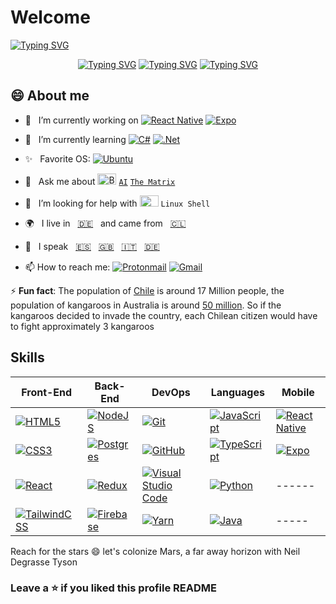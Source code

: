 # Welcome

[![Typing SVG](https://readme-typing-svg.demolab.com/?center=false&background=000000&color=00CC00&multiline=true&duration=600&pause=600&width=1000&height=400&font=Ubuntu+Mono&size=25&lines=&nbsp;javier@linux:~$+echo+$GREETINGS;&nbsp;Hello+Earthlings+👽;&nbsp;I'm+Javier/Pancake;&nbsp;Programmer+by+day;&nbsp;Cosmos+traveler+by;&nbsp;Traceback+(most+recent+call+last):;&nbsp;&nbsp;&nbsp;&nbsp;File+"github.com/Pankeking/Pankeking/README.md";&nbsp;&nbsp;&nbsp;&nbsp;line+1+in+<module>;&nbsp;TypeError:+unhashable+type:+'space-time-continuum';&nbsp;.;&nbsp;.;&nbsp;^C;&nbsp;javier@linux:~$;​ ;​ ;​ ;)](https://git.io/typing-svg)

<div align="center">
  
  [![Typing SVG](https://readme-typing-svg.demolab.com/?background=FFFFFF&color=000000&vCenter=true&center=true&duration=1000&pause=2500&height=30&width=210&size=20&lines=Programmer+by+day)](https://git.io/typing-svg)
  [![Typing SVG](https://readme-typing-svg.demolab.com/?background=000000&color=FFFFFF&vCenter=true&center=true&duration=1000&pause=2500&height=30&width=300&size=20&lines=Cosmos+traveler+by+night)](https://git.io/typing-svg)
  [![Typing SVG](https://readme-typing-svg.demolab.com/?background=777777&color=FFFFFF&vCenter=true&center=true&duration=1000&pause=2500&height=30&width=250&size=20&lines=Gamer+in+between)](https://git.io/typing-svg)
</div>

## 😄 About me

- 🔭 &nbsp; I’m currently working on [![React Native](https://img.shields.io/badge/react_native-%2320232a.svg?style=plastic&logo=react&logoColor=%2361DAFB)](https://reactnative.dev/) [![Expo](https://img.shields.io/badge/expo-1C1E24?style=plastic&logo=expo&logoColor=#D04A37)](https://expo.dev/)

- 🌱 &nbsp; I’m currently learning [![C#](https://img.shields.io/badge/c%23-%23239120.svg?style=plastic&logo=csharp&logoColor=white)](https://dotnet.microsoft.com/en-us/languages/csharp) [![.Net](https://img.shields.io/badge/.NET-5C2D91?style=plastic&logoColor=white)](https://dotnet.microsoft.com/en-us/)

- ✨ &nbsp; Favorite OS: [![Ubuntu](https://img.shields.io/badge/Ubuntu-E95420?style=plastic&logo=ubuntu&logoColor=white)](https://ubuntu.com/)

- 💬 &nbsp; Ask me about [<img height="18" width="30" src="https://cdn.simpleicons.org/Bitcoin/F7931A" alt="Bitcoin" />](https://en.wikipedia.org/wiki/Bitcoin) [`AI`](https://www.youtube.com/watch?v=fFLVyWBDTfo) [`The Matrix`](https://www.youtube.com/watch?v=fU1YJE9HKaQ)

- 🤔 &nbsp; I’m looking for help with [<img height="18" width="30" src="https://cdn.simpleicons.org/GnomeTerminal/fff" alt="Gnome Terminal" />](https://www.gnu.org/software/bash/) `Linux Shell`

- 🌍 &nbsp; I live in &nbsp; [🇩🇪](https://en.wikipedia.org/wiki/Germany "Germany") &nbsp; and came from &nbsp; [🇨🇱](https://en.wikipedia.org/wiki/Chile "Chile")

- 👥 &nbsp; I speak &nbsp; [🇪🇸](https://www.youtube.com/results?search_query=aprende+espa%C3%B1ol "Spanish") &nbsp; [🇬🇧](https://www.netflix.com/de-en/title/70153404 "English") &nbsp; [🇮🇹](https://www.youtube.com/@italianoautomatico "Italian") &nbsp; [🇩🇪](https://www.goethe.de/de/index.html "German")

- 📫 How to reach me: [![Protonmail](https://img.shields.io/badge/ProtonMail-8B89CC?style=plastic&logo=protonmail&link=mailto:javier.iff.dev@proton.me&logoColor=white)](mailto:javier.iff.dev@proton.me) [![Gmail](https://img.shields.io/badge/Gmail-D14836?style=plastic&logo=gmail&logoColor=white)](mailto:javier.ignacio.fernandez.f@gmail.com)

⚡ **Fun fact**: The population of [Chile](https://en.wikipedia.org/wiki/Chile) is around 17 Million people, the population of kangaroos in Australia is around [50 million](https://en.wikipedia.org/wiki/Kangaroo). So if the kangaroos decided to invade the country, each Chilean citizen would have to fight  approximately 3 kangaroos

## Skills

| Front-End | Back-End | DevOps | Languages | Mobile |
|-----------|----------|--------|-----------|--------|
|[![HTML5](https://img.shields.io/badge/HTML5-%23E34F26.svg?style=plastic&logo=html5&logoColor=white "HTML5 badge")](https://developer.mozilla.org/en-US/docs/Web/HTML)|[![NodeJS](https://img.shields.io/badge/Node.js-6DA55F?logo=node.js&logoColor=white "NodeJs Badge")](https://nodejs.org/)|[![Git](https://img.shields.io/badge/Git-%23F05033.svg?style=plastic&logo=git&logoColor=white "Git Badge")](https://git-scm.com/)|[![JavaScript](https://img.shields.io/badge/JavaScript-%23323330.svg?style=plastic&logo=javascript&logoColor=%23F7DF1E "JavaScript Badge")](https://ecma-international.org/publications-and-standards/standards/ecma-262/)|[![React Native](https://img.shields.io/badge/React_Native-%2320232a.svg?style=plastic&logo=react&logoColor=%2361DAFB "React Native Badge")](https://reactnative.dev/)|
|[![CSS3](https://img.shields.io/badge/CSS3-%231572B6.svg?style=plastic&logo=css3&logoColor=white "CSS3 Badge")](https://developer.mozilla.org/en-US/docs/Web/CSS)|[![Postgres](https://img.shields.io/badge/Postgres-%23316192.svg?style=plastic&logo=postgresql&logoColor=white "Postgres Badge")](https://www.postgresql.org)|[![GitHub](https://img.shields.io/badge/GitHub-%23121011.svg?style=plastic&logo=github&logoColor=white "GitHub Badge")](https://github.com/)|[![TypeScript](https://img.shields.io/badge/TypeScript-%23007ACC.svg?style=plastic&logo=typescript&logoColor=white "TypeScript Badge")](https://www.typescriptlang.org/)|[![Expo](https://img.shields.io/badge/Expo-1C1E24?logo=expo&logoColor=#D04A37 "Expo Badge")](https://expo.dev/)|
|[![React](https://img.shields.io/badge/React-%2320232a.svg?style=plastic&logo=react&logoColor=%2361DAFB "React Badge")](https://react.dev/)|[![Redux](https://img.shields.io/badge/Redux-%23593d88.svg?style=plastic&logo=redux&logoColor=white "Redux Badge")](https://redux.js.org/)|[![Visual Studio Code](https://img.shields.io/badge/VS%20Code-0078d7.svg?style=plastic&logo=visual-studio-code&logoColor=white "Visual Studio Code Badge")](https://code.visualstudio.com/)|[![Python](https://img.shields.io/badge/Python-3670A0?logo=python&logoColor=ffdd54 "Python Badge")](https://www.python.org/)|------|
|[![TailwindCSS](https://img.shields.io/badge/Tailwindcss-%2338B2AC.svg?style=plastic&logo=tailwind-css&logoColor=white "TailwindCSS Badge")](https://tailwindcss.com/)|[![Firebase](https://img.shields.io/badge/Firebase-039BE5?logo=Firebase&logoColor=white "Firebase Badge")](https://firebase.google.com/)|[![Yarn](https://img.shields.io/badge/Yarn-%232C8EBB.svg?style=plastic&logo=yarn&logoColor=white "Yarn Badge")](https://yarnpkg.com/)|[![Java](https://img.shields.io/badge/Java-%23ED8B00.svg?style=plastic&logo=openjdk&logoColor=white "Java Badge")](https://www.oracle.com/java/)|-----|

 Reach for the stars 😄 let's colonize Mars, a far away horizon with Neil Degrasse Tyson

### Leave a ⭐ if you liked this profile README
